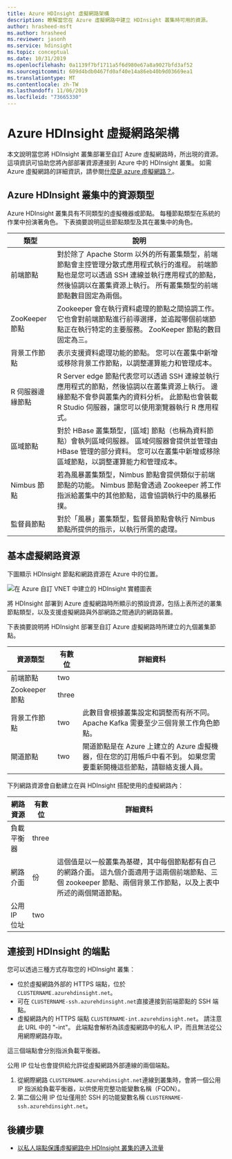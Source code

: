 ```yaml
---
title: Azure HDInsight 虛擬網路架構
description: 瞭解當您在 Azure 虛擬網路中建立 HDInsight 叢集時可用的資源。
author: hrasheed-msft
ms.author: hrasheed
ms.reviewer: jasonh
ms.service: hdinsight
ms.topic: conceptual
ms.date: 10/31/2019
ms.openlocfilehash: 0a1139f7bf1711a5f6d980e67a8a9027bfd3af52
ms.sourcegitcommit: 609d4bdb0467fd0af40e14a86eb40b9d03669ea1
ms.translationtype: MT
ms.contentlocale: zh-TW
ms.lasthandoff: 11/06/2019
ms.locfileid: "73665330"
---
```

# <a name="azure-hdinsight-virtual-network-architecture"></a>Azure HDInsight 虛擬網路架構

本文說明當您將 HDInsight 叢集部署至自訂 Azure 虛擬網路時，所出現的資源。 這項資訊可協助您將內部部署資源連接到 Azure 中的 HDInsight 叢集。 如需 Azure 虛擬網路的詳細資訊，請參閱[什麼是 azure 虛擬網路？](../virtual-network/virtual-networks-overview.md)。

## <a name="resource-types-in-azure-hdinsight-clusters"></a>Azure HDInsight 叢集中的資源類型

Azure HDInsight 叢集具有不同類型的虛擬機器或節點。 每種節點類型在系統的作業中扮演著角色。 下表摘要說明這些節點類型及其在叢集中的角色。

| 類型 | 說明 |
| --- | --- |
| 前端節點 |  對於除了 Apache Storm 以外的所有叢集類型，前端節點會主控管理分散式應用程式執行的進程。 前端節點也是您可以透過 SSH 連線並執行應用程式的節點，然後協調以在叢集資源上執行。 所有叢集類型的前端節點數目固定為兩個。 |
| ZooKeeper 節點 | Zookeeper 會在執行資料處理的節點之間協調工作。 它也會對前端節點進行前導選擇，並追蹤哪個前端節點正在執行特定的主要服務。 ZooKeeper 節點的數目固定為三。 |
| 背景工作節點 | 表示支援資料處理功能的節點。 您可以在叢集中新增或移除背景工作節點，以調整運算能力和管理成本。 |
| R 伺服器邊緣節點 | R Server edge 節點代表您可以透過 SSH 連線並執行應用程式的節點，然後協調以在叢集資源上執行。 邊緣節點不會參與叢集內的資料分析。 此節點也會裝載 R Studio 伺服器，讓您可以使用瀏覽器執行 R 應用程式。 |
| 區域節點 | 對於 HBase 叢集類型，[區域] 節點（也稱為資料節點）會執列區域伺服器。 區域伺服器會提供並管理由 HBase 管理的部分資料。 您可以在叢集中新增或移除區域節點，以調整運算能力和管理成本。|
| Nimbus 節點 | 若為風暴叢集類型，Nimbus 節點會提供類似于前端節點的功能。 Nimbus 節點會透過 Zookeeper 將工作指派給叢集中的其他節點，這會協調執行中的風暴拓撲。 |
| 監督員節點 | 對於「風暴」叢集類型，監督員節點會執行 Nimbus 節點所提供的指示，以執行所需的處理。 |

## <a name="basic-virtual-network-resources"></a>基本虛擬網路資源

下圖顯示 HDInsight 節點和網路資源在 Azure 中的位置。

![在 Azure 自訂 VNET 中建立的 HDInsight 實體圖表](./media/hdinsight-virtual-network-architecture/hdinsight-vnet-diagram.png)

將 HDInsight 部署到 Azure 虛擬網路時所顯示的預設資源，包括上表所述的叢集節點類型，以及支援虛擬網路與外部網路之間通訊的網路裝置。

下表摘要說明將 HDInsight 部署至自訂 Azure 虛擬網路時所建立的九個叢集節點。

| 資源類型 | 有數位 | 詳細資料 |
| --- | --- | --- |
|前端節點 | two |    |
|Zookeeper 節點 | three | |
|背景工作節點 | two | 此數目會根據叢集設定和調整而有所不同。 Apache Kafka 需要至少三個背景工作角色節點。  |
|閘道節點 | two | 閘道節點是在 Azure 上建立的 Azure 虛擬機器，但在您的訂用帳戶中看不到。 如果您需要重新開機這些節點，請聯絡支援人員。 |

下列網路資源會自動建立在與 HDInsight 搭配使用的虛擬網路內：

| 網路資源 | 有數位 | 詳細資料 |
| --- | --- | --- |
|負載平衡器 | three | |
|網路介面 | 份 | 這個值是以一般叢集為基礎，其中每個節點都有自己的網路介面。 這九個介面適用于這兩個前端節點、三個 zookeeper 節點、兩個背景工作節點，以及上表中所述的兩個閘道節點。 |
|公用 IP 位址 | two |    |

## <a name="endpoints-for-connecting-to-hdinsight"></a>連接到 HDInsight 的端點

您可以透過三種方式存取您的 HDInsight 叢集：

- 位於虛擬網路外部的 HTTPS 端點，位於 `CLUSTERNAME.azurehdinsight.net`。
- 可在 `CLUSTERNAME-ssh.azurehdinsight.net`直接連接到前端節點的 SSH 端點。
- 虛擬網路內的 HTTPS 端點 `CLUSTERNAME-int.azurehdinsight.net`。 請注意此 URL 中的 "-int"。 此端點會解析為該虛擬網路中的私人 IP，而且無法從公用網際網路存取。

這三個端點會分別指派負載平衡器。

公用 IP 位址也會提供給允許從虛擬網路外部連線的兩個端點。

1. 從網際網路 `CLUSTERNAME.azurehdinsight.net`連線到叢集時，會將一個公用 IP 指派給負載平衡器，以供使用完整功能變數名稱（FQDN）。
1. 第二個公用 IP 位址僅用於 SSH 的功能變數名稱 `CLUSTERNAME-ssh.azurehdinsight.net`。

## <a name="next-steps"></a>後續步驟

- [以私人端點保護虛擬網路中 HDInsight 叢集的連入流量](https://azure.microsoft.com/blog/secure-incoming-traffic-to-hdinsight-clusters-in-a-vnet-with-private-endpoint/)
